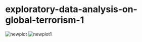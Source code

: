 # exploratory-data-analysis-on-global-terrorism-1
![newplot](https://github.com/VedantNimje/exploratory-data-analysis-on-global-terrorism-1/assets/143213138/22d0c619-6b10-4d1f-9f6f-40ddcd973175)
![newplot1](https://github.com/VedantNimje/exploratory-data-analysis-on-global-terrorism-1/assets/143213138/f80bd2b7-3cae-4c3d-aaa3-7886d94b54fb)
